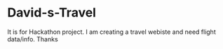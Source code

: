 # David-s-Travel

It is for Hackathon project. I am creating a travel webiste and need flight data/info. Thanks
